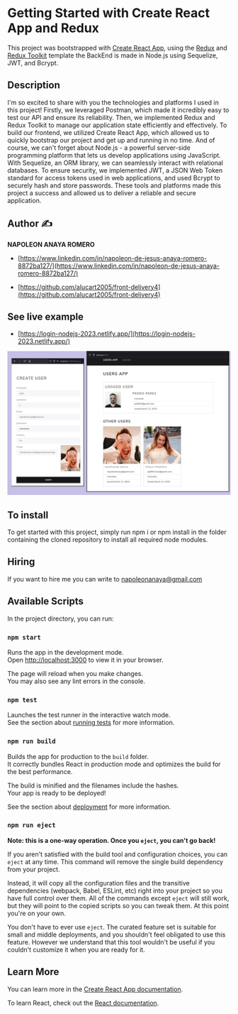 # Getting Started with Create React App and Redux

This project was bootstrapped with [Create React App](https://github.com/facebook/create-react-app), using the [Redux](https://redux.js.org/) and [Redux Toolkit](https://redux-toolkit.js.org/) template the BackEnd is made in Node.js using Sequelize, JWT, and Bcrypt.

## Description

I'm so excited to share with you the technologies and platforms I used in this project! Firstly, we leveraged Postman, which made it incredibly easy to test our API and ensure its reliability. Then, we implemented Redux and Redux Toolkit to manage our application state efficiently and effectively. To build our frontend, we utilized Create React App, which allowed us to quickly bootstrap our project and get up and running in no time. And of course, we can't forget about Node.js - a powerful server-side programming platform that lets us develop applications using JavaScript. With Sequelize, an ORM library, we can seamlessly interact with relational databases. To ensure security, we implemented JWT, a JSON Web Token standard for access tokens used in web applications, and used Bcrypt to securely hash and store passwords. These tools and platforms made this project a success and allowed us to deliver a reliable and secure application.

## Author ✍

**NAPOLEON ANAYA ROMERO**

-	[https://www.linkedin.com/in/napoleon-de-jesus-anaya-romero-8872ba127/](https://www.linkedin.com/in/napoleon-de-jesus-anaya-romero-8872ba127/)

-	[https://github.com/alucart2005/front-delivery4](https://github.com/alucart2005/front-delivery4)

## See live example

- [https://login-nodejs-2023.netlify.app/](https://login-nodejs-2023.netlify.app/)

![..](https://raw.githubusercontent.com/alucart2005/front-delivery4/main/src/assets/images/image.jpg)


## To install

To get started with this project, simply run npm i or npm install in the folder containing the cloned repository to install all required node modules.

## Hiring 
If you want to hire me you can write to napoleonanaya@gmail.com

## Available Scripts

In the project directory, you can run:

### `npm start`

Runs the app in the development mode.\
Open [http://localhost:3000](http://localhost:3000) to view it in your browser.

The page will reload when you make changes.\
You may also see any lint errors in the console.

### `npm test`

Launches the test runner in the interactive watch mode.\
See the section about [running tests](https://facebook.github.io/create-react-app/docs/running-tests) for more information.

### `npm run build`

Builds the app for production to the `build` folder.\
It correctly bundles React in production mode and optimizes the build for the best performance.

The build is minified and the filenames include the hashes.\
Your app is ready to be deployed!

See the section about [deployment](https://facebook.github.io/create-react-app/docs/deployment) for more information.

### `npm run eject`

**Note: this is a one-way operation. Once you `eject`, you can't go back!**

If you aren't satisfied with the build tool and configuration choices, you can `eject` at any time. This command will remove the single build dependency from your project.

Instead, it will copy all the configuration files and the transitive dependencies (webpack, Babel, ESLint, etc) right into your project so you have full control over them. All of the commands except `eject` will still work, but they will point to the copied scripts so you can tweak them. At this point you're on your own.

You don't have to ever use `eject`. The curated feature set is suitable for small and middle deployments, and you shouldn't feel obligated to use this feature. However we understand that this tool wouldn't be useful if you couldn't customize it when you are ready for it.

## Learn More

You can learn more in the [Create React App documentation](https://facebook.github.io/create-react-app/docs/getting-started).

To learn React, check out the [React documentation](https://reactjs.org/).
